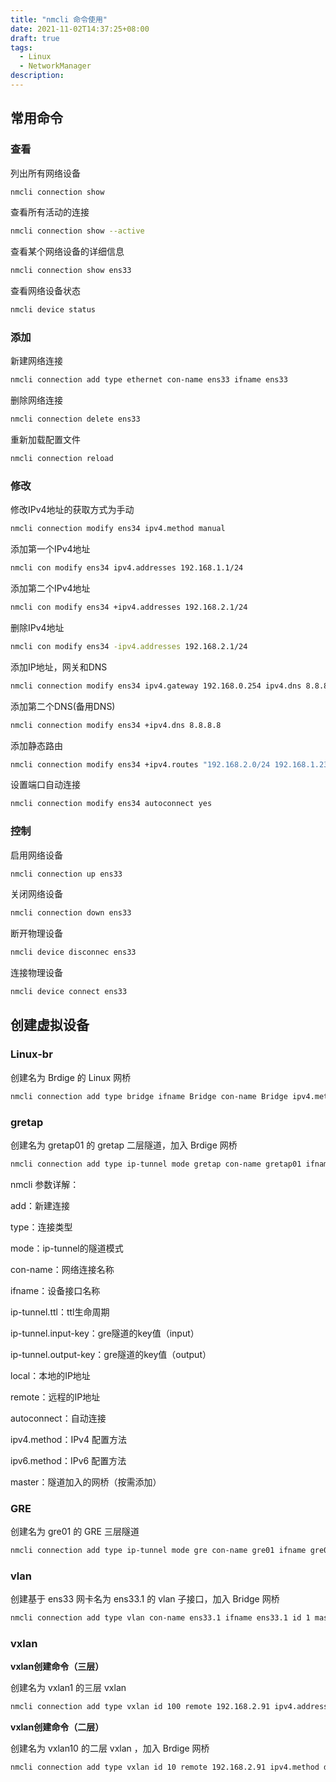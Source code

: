 ```yaml
---
title: "nmcli 命令使用"
date: 2021-11-02T14:37:25+08:00
draft: true
tags:
  - Linux
  - NetworkManager
description:
---
```




## 常用命令

### 查看

列出所有网络设备

```bash
nmcli connection show
```

查看所有活动的连接

```bash
nmcli connection show --active
```

查看某个网络设备的详细信息

```bash
nmcli connection show ens33
```

查看网络设备状态

```bash
nmcli device status
```

### 添加

新建网络连接

```bash
nmcli connection add type ethernet con-name ens33 ifname ens33
```

删除网络连接

```bash
nmcli connection delete ens33
```

重新加载配置文件

```bash
nmcli connection reload
```

### 修改

修改IPv4地址的获取方式为手动

```bash
nmcli connection modify ens34 ipv4.method manual
```

添加第一个IPv4地址

```bash
nmcli con modify ens34 ipv4.addresses 192.168.1.1/24
```

添加第二个IPv4地址

```bash
nmcli con modify ens34 +ipv4.addresses 192.168.2.1/24
```

删除IPv4地址

```bash
nmcli con modify ens34 -ipv4.addresses 192.168.2.1/24
```

添加IP地址，网关和DNS

```bash
nmcli connection modify ens34 ipv4.gateway 192.168.0.254 ipv4.dns 8.8.8.8
```

添加第二个DNS(备用DNS)

```bash
nmcli connection modify ens34 +ipv4.dns 8.8.8.8
```

添加静态路由

```bash
nmcli connection modify ens34 +ipv4.routes "192.168.2.0/24 192.168.1.233"
```

设置端口自动连接

```bash
nmcli connection modify ens34 autoconnect yes
```

### 控制

启用网络设备

```bash
nmcli connection up ens33
```

关闭网络设备

```bash
nmcli connection down ens33
```

断开物理设备

```bash
nmcli device disconnec ens33
```

连接物理设备


```bash
nmcli device connect ens33
```

## 创建虚拟设备

### Linux-br

创建名为 Brdige 的 Linux 网桥

```bash
nmcli connection add type bridge ifname Bridge con-name Bridge ipv4.method disable ipv6.method disable
```

### gretap

创建名为 gretap01 的 gretap 二层隧道，加入 Brdige 网桥

```bash
nmcli connection add type ip-tunnel mode gretap con-name gretap01 ifname gretap01 ip-tunnel.ttl 255 ip-tunnel.input-key 1 ip-tunnel.output-key 1 local 192.168.2.164 remote 192.168.2.91 ipv4.method disabled ipv6.method disabled master Bridge
```

nmcli 参数详解：

add：新建连接

type：连接类型

mode：ip-tunnel的隧道模式

con-name：网络连接名称

ifname：设备接口名称

ip-tunnel.ttl：ttl生命周期

ip-tunnel.input-key：gre隧道的key值（input）

ip-tunnel.output-key：gre隧道的key值（output）

local：本地的IP地址

remote：远程的IP地址

autoconnect：自动连接  

ipv4.method：IPv4 配置方法

ipv6.method：IPv6 配置方法

master：隧道加入的网桥（按需添加）

### GRE

创建名为 gre01 的 GRE 三层隧道

```bash
nmcli connection add type ip-tunnel mode gre con-name gre01 ifname gre01 remote 192.168.2.91 local 192.168.2.164 ipv4.addresses 172.233.1.2/24 ip-tunnel.input-key 1 ip-tunnel.output-key 1 ip-tunnel.ttl 255 ipv4.method manual ipv6.method disable
```

### vlan

创建基于 ens33 网卡名为 ens33.1 的 vlan 子接口，加入 Bridge 网桥

```bash
nmcli connection add type vlan con-name ens33.1 ifname ens33.1 id 1 master Bridge dev ens33
```

### vxlan

**vxlan创建命令（三层）**

创建名为 vxlan1 的三层 vxlan

```bash
nmcli connection add type vxlan id 100 remote 192.168.2.91 ipv4.addresses 172.233.233.1/24 ipv4.method manual ipv6.method disabled ifname vxlan1 connection.id vxlan1 vxlan.parent ens32
```

**vxlan创建命令（二层）**

创建名为 vxlan10 的二层 vxlan ，加入 Brdige 网桥

```bash
nmcli connection add type vxlan id 10 remote 192.168.2.91 ipv4.method disabled ipv6.method disabled ifname vxlan10 connection.id vxlan10 vxlan.parent ens32 master Bridge
```





